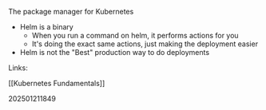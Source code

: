 
The package manager for Kubernetes

* Helm is a binary
	* When you run a command on helm, it performs actions for you
	* It's doing the exact same actions, just making the deployment easier
*  Helm is not the "Best" production way to do deployments

Links:

[[Kubernetes Fundamentals]]

202501211849